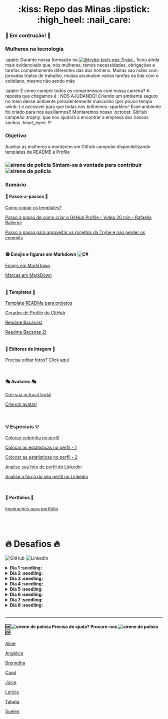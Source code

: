 <h1 align="center"> :kiss:  Repo das Minas  :lipstick:  :high_heel:  :nail_care: </h1> 

###  :construction:  Em contrução!  :construction:

### Mulheres na tecnologia

<p> :apple: Durante nossa formação na  <a href="https://www.betrybe.com/" target="_blank">
      <img src="https://avatars.githubusercontent.com/u/82593112?s=48&amp;v=4" width="24" height="24" alt="@trybe-tech-ops">
      Trybe
   </a>, ficou ainda mais evidenciado que, nós mulheres, temos necessidades, obrigações e tarefas completamente diferentes das dos homens. Muitas são mães com jornadas triplas de trabalho, muitas acumulam várias tarefas na lida com o cotidiano, mesmo não sendo mãe</p>
<p> :apple: E como cumprir todos os comprimissos com nossa carreira? A reposta que chegamos é : NOS AJUDANDO! 
 Criando um ambiente seguro no meio desse ambiente prevalentemente masculino (por pouco tempo :wink: ) e acessível para que todas nós brilhemos :sparkles:!
  Esse ambiente foi criado para nos auxiliarmos!! Montaremos nosso :octocat: GitHub campeão :trophy: que nos ajudará a encontrar a empresa dos nossos sonhos :heart_eyes: !!! </p>

### Objetivo

Auxiliar as mulheres a montarem um Github campeão disponibilizando templates de README e Profile



###  <img src="https://www.imagensanimadas.com/data/media/930/sirene-de-policia-imagem-animada-0004.gif" width="24" height="24" alt="sirene de policia" /> Sintam-se à vontade para contribuir <img src="https://www.imagensanimadas.com/data/media/930/sirene-de-policia-imagem-animada-0004.gif" width="24" height="24" alt="sirene de policia" /> 


 ### Sumário
 
 #### :feet: Passo-a-passos :feet:
 

<a href="https://github.com/onyrius/repo-das-mina/blob/f226203649794a35a1b7307b719031b63149c189/como-copiar-repo.md">Como copiar os templates?</a>  
      
<a href="https://www.youtube.com/watch?v=TsaLQAetPLU&list=PLhkO7OMKgT_rqwGYldqcFxyN4yjFgmDh8&index=4&ab_channel=RafaellaBallerini">Passo a passo de como criar o GitHub Profile - Video 20 min - Rafaella Ballerini</a>  

<a href="https://github.com/onyrius/repo-das-mina/blob/95fad25a448b0d75003ad6c41e68e33661304f27/nao-perca-seus-commits.md">Passo a passo para aproveitar os projetos da Trybe e nao perder os commits </a> <br/> <br/>
      
#### :grin: Emojis e figuras em Markdown ![C#](https://img.shields.io/badge/c%23-%23239120.svg?style=for-the-badge&logo=c-sharp&logoColor=white)
      
<a href="https://github.com/onyrius/repo-das-mina/blob/9a56c596b28926b16eb919ebdb7781bd6510a8f7/emojis.md"> Emojis em MarkDown  </a>

<a href="https://github.com/onyrius/markdown-badges"> Marcas em MarkDown </a> <br/> <br/>
      
#### :scroll: Templates :scroll:
      
 <a href="https://github.com/onyrius/repo-das-mina/blob/9a56c596b28926b16eb919ebdb7781bd6510a8f7/template-readme.md"> Template READMe para projetos  </a>
  
<a href="https://rahuldkjain.github.io/gh-profile-readme-generator/">Gerador de Profile do GitHub </a> 
      
<a href="https://github.com/matiassingers/awesome-readme">Readme Bacanas!</a>  
 
<a href="https://github.com/kautukkundan/Awesome-Profile-README-templates">Readme Bacanas 2!</a>
 <br/>
<br/>
      
 #### :wrench: Editores de imagem :wrench:
        
 <a href="https://pixlr.com/br/editor/">Precisa editar fotos? Click aqui</a>  <br/>
  
 <br/>
       
 ####  :performing_arts: Avatares  :performing_arts:
  
  <a href="https://myoctocat.com/build-your-octocat/"> Crie sua octocat linda!  </a> 
       
 <a href="https://www.bitmoji.com/"> Crie um avatar!  </a>
       
 <br/>  
       
  ###  :bulb: Especiais :bulb:
       
  <a href="https://dev.to/henriquelopes42/como-adicionar-o-snake-game-jogo-da-cobrinha-no-seu-perfil-do-github-40m2"> Colocar cobrinha no perfil</a>
        
   <a href="https://github.com/anuraghazra/github-readme-stats">Colocar as estatísticas no perfil - 1</a>
         
   <a href="http://github-readme-streak-stats.herokuapp.com/demo/">Colocar as estatísticas no perfil - 2</a>
   
   <a href="https://www.snappr.com/photo-analyzer/">Analise sua foto de perfil do Linkedin</a>
 
   <a href="http://linkedin.com/sales/ssi">Analise a força do seu perfil no Linkedin</a>
          
   <br/>
       
  #### :bust_in_silhouette: Portfólios :bust_in_silhouette:
     
 <a href="https://dev.to/gismo1337/interactive-portfolio-showcase-for-developers-4m97?signin=true#a"> Inspirações para portfólio </a>
  
 <br/><br/>
       
       
        
   # 🔥 Desafios 🔥      
   
   ![GitHub](https://img.shields.io/badge/github-%23121011.svg?style=for-the-badge&logo=github&logoColor=white) ![LinkedIn](https://img.shields.io/badge/linkedin-%230077B5.svg?style=for-the-badge&logo=linkedin&logoColor=white)
   
<details>
      
<summary><strong>Dia 1 :seedling:</strong></summary><br />

# Desafio diário | Adicionar foto, capa e título ![LinkedIn](https://img.shields.io/badge/linkedin-%230077B5.svg?style=for-the-badge&logo=linkedin&logoColor=white)

#### :seedling: Faça login e acesse o seu perfil clicando na sua foto e depois em visualizar perfil. <br/><br/>
<img src="./desafios-linkedin-github/dia-1/imagens/01.png"/><br/><br/>

#### :seedling: No seu perfil, clique no espaço para a foto e depois em adicionar foto. Existem as opções de fazer upload de uma foto ou tirar uma diretamente da sua webcam.
<img src="./desafios-linkedin-github/dia-1/imagens/02.png"/><br/><br/>


#### :seedling: Agora para a capa basta clicar no lápis circulado em laranja e escolher uma imagem. E no título no lápis circulado em azul.
<img src="./desafios-linkedin-github/dia-1/imagens/03.png" align="center"/><br/><br/>
_Há templates disponíveis no slack da Trybe que podemos usar e há também templates para linkedin no <a href="http://canva.com/">Canvas</a> (exemplo foto abaixo)_ <br/> 
<img src="./desafios-linkedin-github/dia-1/imagens/banner-linkedin-canvas.png"/><br/><br/>

#### :seedling: Uma ideia para o título é usar Estudante de Desenvolvimento Web Full Stack | Trybe - Turma XP. Basta digitar na área em vermelho e depois clicar em salvar.
<img src="./desafios-linkedin-github/dia-1/imagens/04.png"/><br/><br/>

## :seedling: Colaboradora: [Letícia Mayr](https://www.linkedin.com/in/leticia-mayr/) :green_heart:

</details>

<details>

<summary><strong>Dia 2 :seedling:</strong></summary><br />

# Desafio diário | Adicionar foto, nome, bio e localização ![GitHub](https://img.shields.io/badge/github-%23121011.svg?style=for-the-badge&logo=github&logoColor=white)

<img src="./desafios-linkedin-github/dia-2/imagens/01.png" /><br/><br/>
<img src="./desafios-linkedin-github/dia-2/imagens/02.png" /><br/><br/>
<img src="./desafios-linkedin-github/dia-2/imagens/03.png" /><br/><br/>
<img src="./desafios-linkedin-github/dia-2/imagens/04.png" /><br/><br/>
<img src="./desafios-linkedin-github/dia-2/imagens/05.png" /><br/><br/>

## :seedling: Colaboradora: [Joice Aguiar](https://www.linkedin.com/in/joicemaguiar/) :green_heart:

</details>

<details>

<summary><strong>Dia 3 :seedling:</strong></summary><br />

# Desafio diário | Mudar o setor, formação acadêmica (introdução), localidade e contato ![LinkedIn](https://img.shields.io/badge/linkedin-%230077B5.svg?style=for-the-badge&logo=linkedin&logoColor=white)

## :seedling: Faça login, acesse o seu perfil e depois clique nesse lápis para editar sua introdução.
     
<img src="./desafios-linkedin-github/dia-3/imagens/01.png" /><br/><br/>

## :seedling:  Neste janela, você pode editar muitas coisas, inclusive gravar a pronúncia do seu nome (apenas pelo app) e também adicionar os pronomes aos quais usa (e abaixo você configura quem pode ver isso, recomendo deixar _Todos_ 

<img src="./desafios-linkedin-github/dia-3/imagens/02.png" /><br/><br/>

## :seedling:  Logo abaixo terá a opção de colocar onde você trabalha atualmente (caso esteja trabalhando) e também onde estuda (é importante ticar a opção Exibir minha formação na introdução para que fique aparecendo logo no início do perfil).

<img src="./desafios-linkedin-github/dia-3/imagens/03.png" /><br/>
<img src="./desafios-linkedin-github/dia-3/imagens/04.png" /><br/><br/>

## :seedling:  Em seguida terá a opção de alterar sua localização.

<img src="./desafios-linkedin-github/dia-3/imagens/05.png" /><br/><br/>

## :seedling:  Quase finalizando, você pode atualizar o seu contato.

<img src="./desafios-linkedin-github/dia-3/imagens/06.png" /><br/><br/>

## :seedling:  Por fim, abrirá uma aba para inserir todas as informações pertinentes. Note que é onde pode fazer a personalização da URL, mas isso ficará para outro desafio.
## :seedling:  Após preencher todas as opções e escolher a forma de visualização para sua rede de contatos, é só clicar em salvar, após salvar, você será redirecionada para a sessão anterior e também precisará clicar em salvar. Após isso, mais um passo já foi finalizado no seu perfil.

<img src="./desafios-linkedin-github/dia-3/imagens/07.png" /><br/>

<img src="./desafios-linkedin-github/dia-3/imagens/08.png" /><br/><br/>

## :seedling: Colaboradora: [Brenndha Cabral](https://www.linkedin.com/in/brenndhacabral/) :green_heart:

</details>

<details>

<summary><strong>Dia 4 :seedling:</strong></summary><br />

# Desafio diário | Como personalizar o README do perfil do Github ![GitHub](https://img.shields.io/badge/github-%23121011.svg?style=for-the-badge&logo=github&logoColor=white)

 ## :seedling: Clique [aqui](https://www.youtube.com/watch?v=TsaLQAetPLU) e veja esse vídeo de 20 minutinhos (rapidinho :fire:) e você vai entender melhor como funciona o README do perfil e como personalizá-lo.

[![IMAGE ALT TEXT HERE](https://img.youtube.com/vi/TsaLQAetPLU/0.jpg)](https://www.youtube.com/watch?v=TsaLQAetPLU)

## :seedling: Colaboradora: [Brenndha Cabral](https://www.linkedin.com/in/brenndhacabral/) :green_heart:

</details>

<details>

<summary><strong>Dia 5 :seedling:</strong></summary><br />

# Desafio diário | Escrever o _Sobre_ do LinkedIn, seu texto de apresentação! ![LinkedIn](https://img.shields.io/badge/linkedin-%230077B5.svg?style=for-the-badge&logo=linkedin&logoColor=white)

 ## :seedling: Faça login, acesse o seu perfil.
     
<img src="./desafios-linkedin-github/dia-5/imagens/01.png" /><br/><br/>

## :seedling: Se não houver nenhum texto no sobre no seu LinkedIn, faça os passos seguintes:
 - Vá até a opção _Adicionar seção do perfil_;
 - Abrirá uma caixinha, você deve selecionar a opção _Adicionar sobre_;
 - Escreva seu texto na área mostrada na terceira imagem e salve.

<img src="./desafios-linkedin-github/dia-5/imagens/02.png" /><br/>
<img src="./desafios-linkedin-github/dia-5/imagens/03.png" /><br/>
<img src="./desafios-linkedin-github/dia-5/imagens/04.png" /><br/><br/>


## :seedling:  Se você  já tem um texto Sobre e quer editar, faça os passos seguintes:
 - Vá até a seção _Sobre_ do seu perfil e clique no lápis para editar;
 - Abrirá uma caixa de texto, é só escrever o seu _Sobre_ e salvar.

<img src="./desafios-linkedin-github/dia-5/imagens/05.png" /><br/>
<img src="./desafios-linkedin-github/dia-5/imagens/06.png" /><br/><br/>


## :seedling: E agora? O que escrever? Aqui vão algumas dicas:
 - Escreva uma breve apresentação sobre você;
 - Deve ser um texto pequeno e fluido;
 - Escreva em primeira pessoa;
 - Importante pensar em como você quer ser vista pelas pessoas;
 - Ideias para começar: Quais são suas paixões? Comunicar seus interesses; Linguagens de programação que domina; Qual é seu propósito?
 - Se estiver em transição de carreira, é legal falar qual foi sua motivação para fazer a transição.

<br/>

:warning: **Importante:** É um texto sobre você! A ideia aqui não é ter uma receita de bolo para seguir a risca. Deve ser um texto autêntico, que faça sentido para você. E lembre-se: geralmente o _Sobre_ é a primeira coisa que o recrutador vai olhar no seu perfil.

<br/>

## :seedling: Colaboradora: [Ligia Arcanjo Gonçalves](https://www.linkedin.com/in/ligiaarcanjo/) :green_heart:

</details>

<details>

<summary><strong>Dia 6 :seedling:</strong></summary><br />

# Desafio diário | Criando README do perfil [GitHub](https://img.shields.io/badge/github-%23121011.svg?style=for-the-badge&logo=github&logoColor=white)

<img src="./desafios-linkedin-github/dia-6/imagens/01.gif" /><br/><br/>
<img src="./desafios-linkedin-github/dia-6/imagens/02.gif" /><br/><br/>
<img src="./desafios-linkedin-github/dia-6/imagens/03.png" /><br/><br/>
<img src="./desafios-linkedin-github/dia-6/imagens/04.png" /><br/><br/>
<img src="./desafios-linkedin-github/dia-6/imagens/05.png" /><br/><br/>
<img src="./desafios-linkedin-github/dia-6/imagens/06.gif" /><br/><br/>
<img src="./desafios-linkedin-github/dia-6/imagens/07.gif" /><br/><br/>
<img src="./desafios-linkedin-github/dia-6/imagens/08.gif" /><br/><br/>
<img src="./desafios-linkedin-github/dia-6/imagens/09.gif" /><br/><br/>

## :seedling: Colaboradora: [Suelen Arruda](https://www.linkedin.com/in/suelen-arruda/) :green_heart:

</details>

<details>

<summary><strong>Dia 7 :seedling:</strong></summary><br />

# Desafio diário | Adicionar experiências profissionais ![LinkedIn](https://img.shields.io/badge/linkedin-%230077B5.svg?style=for-the-badge&logo=linkedin&logoColor=white)

Todas as experiências profissionais são válidas e devem ser incluídas no seu LinkedIn. Na descrição de cada experiência, você deve incluir suas principais atribuições e entregas em forma de tópicos, evitando parágrafos longos.
Além disso, adicionar mídias, deixam o seu perfil mais interessante.

Hackathons e projetos que você participou, também podem ser incluídos como experiências profissionais!
<br/><br/>

<img src="./desafios-linkedin-github/dia-7/imagens/01.png" /><br/><br/>
<img src="./desafios-linkedin-github/dia-7/imagens/02.png" /><br/><br/>
<img src="./desafios-linkedin-github/dia-7/imagens/03.png" /><br/><br/>
<img src="./desafios-linkedin-github/dia-7/imagens/04.png" /><br/><br/>
<img src="./desafios-linkedin-github/dia-7/imagens/05.png" /><br/><br/>

 - Para cada experiência listada utilizar até 3-4 bullet points para listar habilidades e/ou responsabilidades;
 - Em cada experiência profissional listar, pelo menos, um bullet point demonstrando como contribuiu para a empresa ou uma causa;
 - Para cada experiência listada, observar o nome da empresa /organização, o título de função, data de início e término (mês e ano).

 <br/>

## :seedling: Colaboradora: [Joice Aguiar](https://www.linkedin.com/in/joicemaguiar/) :green_heart:


</details>

<details>

<summary><strong>Dia 8 :seedling:</strong></summary><br />

# Desafio diário | Adicionar as formações acadêmicas ![LinkedIn](https://img.shields.io/badge/linkedin-%230077B5.svg?style=for-the-badge&logo=linkedin&logoColor=white)

#### :seedling: Vá até seu perfil. <br/><br/>
<img src="./desafios-linkedin-github/dia-8/imagens/01.png"/><br/><br/>

#### :seedling: Role para baixo até chegar em Formação acadêmica (fica logo após os experiências profissionais).

_Clique em editar para editar alguma experiência profissional já inserida ou clique em adicionar para inserir uma nova experiência_

<img src="./desafios-linkedin-github/dia-8/imagens/02.png"/><br/><br/>


#### :seedling: A seção de Formação acadêmica não aparece? Suba um pouquinho e clique em Adicionar seção do perfil  e adicione.

<img src="./desafios-linkedin-github/dia-8/imagens/03.png"/><br/><br/>
<img src="./desafios-linkedin-github/dia-8/imagens/04.png"/><br/><br/>

#### :seedling: Para adicionar uma nova Formação acadêmica, pasta clicar no botão inserir (passo acima) e se abrirá essa janela onde é possível inserir todas as informações pertinentes. Lembrando que é possível adicionar alguma mídia então se houver algum link a documentos, fotos, sites, apresentações e vídeos externos é interessante anexar. Não esqueça em clicar em Salvar.

<img src="./desafios-linkedin-github/dia-8/imagens/05.png"/><br/><br/>
<img src="./desafios-linkedin-github/dia-8/imagens/06.png"/><br/><br/>

#### :seedling: Quer adicionar uma nota ou excluir a Formação acadêmica? Só clicar no botão de editar (mensagem acima) que irá habilitar para você.

<img src="./desafios-linkedin-github/dia-8/imagens/07.png"/><br/><br/>

## :seedling: Colaboradora: [Brenndha Cabral](https://www.linkedin.com/in/brenndhacabral/) :green_heart:


</details>

<br/>

---
        
  #### :sos: <img src="https://www.imagensanimadas.com/data/media/930/sirene-de-policia-imagem-animada-0004.gif" width="24" height="24" alt="sirene de policia" />  Precisa de ajuda? Procure-nos <img src="https://www.imagensanimadas.com/data/media/930/sirene-de-policia-imagem-animada-0004.gif" width="24" height="24" alt="sirene de policia" />  :sos:

<a href="https://github.com/Alineol">Aline</a>

<a href="https://github.com/AngelicaCSSilva">Angélica</a>

<a href="https://github.com/brenndha-cabral">Brenndha</a>
       
<a href="https://github.com/Carolyla">Carol</a>

<a href="https://github.com/joiceaguiar">Joice</a>

<a href="https://github.com/LeticiaMayr">Letícia</a>  
 
 <a href="https://github.com/TabataSouto">Tabata</a> 
       
<a href="https://github.com/onyrius/">Suelen</a>
